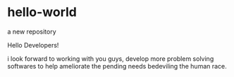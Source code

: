 # hello-world
a new repository


Hello Developers!

i look forward to working with you guys, develop more problem solving softwares to help ameliorate the pending needs bedeviling the human race.
